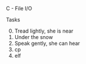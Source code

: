 C - File I/O


Tasks

0. Tread lightly, she is near
1. Under the snow
2. Speak gently, she can hear
3. cp
4. elf